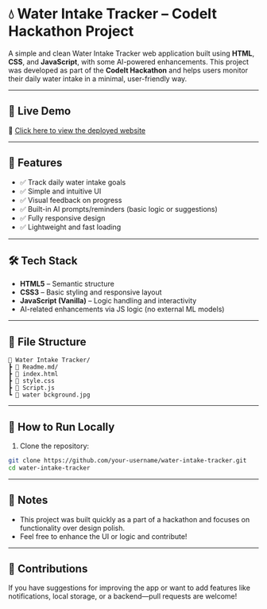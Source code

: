 # 💧 Water Intake Tracker – CodeIt Hackathon Project

A simple and clean Water Intake Tracker web application built using **HTML**, **CSS**, and **JavaScript**, with some AI-powered enhancements. This project was developed as part of the **CodeIt Hackathon** and helps users monitor their daily water intake in a minimal, user-friendly way.

---

## 🚀 Live Demo

🔗 [Click here to view the deployed website]([https://your-deployment-link.com](https://rishikesh-001.github.io/Water-Intake-Tracker/))

---

## 🧠 Features

- ✅ Track daily water intake goals
- ✅ Simple and intuitive UI
- ✅ Visual feedback on progress
- ✅ Built-in AI prompts/reminders (basic logic or suggestions)
- ✅ Fully responsive design
- ✅ Lightweight and fast loading

---

## 🛠️ Tech Stack

- **HTML5** – Semantic structure
- **CSS3** – Basic styling and responsive layout
- **JavaScript (Vanilla)** – Logic handling and interactivity
- AI-related enhancements via JS logic (no external ML models)

---

## 📁 File Structure
 ```
📁 Water Intake Tracker/
 ┣ 📄 Readme.md/
 ┣ 📄 index.html         
 ┣ 📄 style.css 
 ┣ 📄 Script.js
 ┗ 📄 water bckground.jpg
```
---

## 🧪 How to Run Locally

1. Clone the repository:

```bash
git clone https://github.com/your-username/water-intake-tracker.git
cd water-intake-tracker
```
---

## 📌 Notes

- This project was built quickly as a part of a hackathon and focuses on functionality over design polish.
- Feel free to enhance the UI or logic and contribute!

---

## 🤝 Contributions

If you have suggestions for improving the app or want to add features like notifications, local storage, or a backend—pull requests are welcome!
